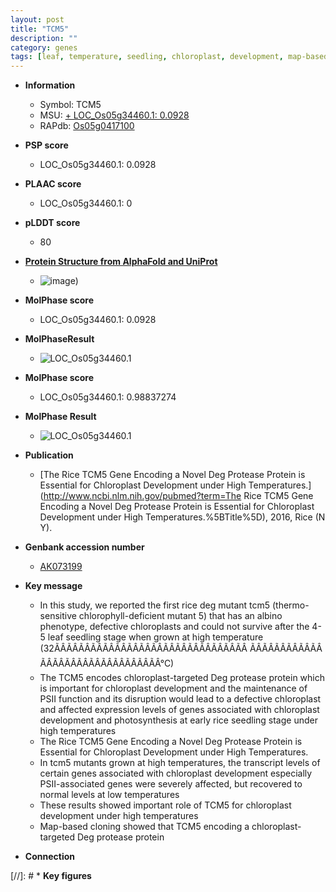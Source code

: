```yaml
---
layout: post
title: "TCM5"
description: ""
category: genes
tags: [leaf, temperature, seedling, chloroplast, development, map-based cloning, photosynthesis, chloroplast development]
---
```


* **Information**  
    + Symbol: TCM5  
    + MSU: [    + LOC_Os05g34460.1: 0.0928 ](http://rice.plantbiology.msu.edu/cgi-bin/ORF_infopage.cgi?orf=LOC_Os05g34460)  
    + RAPdb: [Os05g0417100](http://rapdb.dna.affrc.go.jp/viewer/gbrowse_details/irgsp1?name=Os05g0417100)  

* **PSP score**  
    + LOC_Os05g34460.1: 0.0928 

* **PLAAC score**  
    + LOC_Os05g34460.1: 0 

* **pLDDT score**
    + 80

* **[Protein Structure from AlphaFold and UniProt](https://www.uniprot.org/uniprotkb/Q6AT72/entry#structure)**
    + ![image](https://ricepsp.github.io/images/Q6/AF-Q6AT72-F1.png))

* **MolPhase score**
    + LOC_Os05g34460.1: 0.0928

* **MolPhaseResult**
    + ![LOC_Os05g34460.1](https://ricepsp.github.io/pictures/LOC_Os05g/LOC_Os05g34460.1.png)

* **MolPhase score**
    + LOC_Os05g34460.1: 0.98837274

* **MolPhase Result**
    + ![LOC_Os05g34460.1](https://304243504.github.io/Pictures/LOC_Os05g/LOC_Os05g34460.1.png)

* **Publication**  
    + [The Rice TCM5 Gene Encoding a Novel Deg Protease Protein is Essential for Chloroplast Development under High Temperatures.](http://www.ncbi.nlm.nih.gov/pubmed?term=The Rice TCM5 Gene Encoding a Novel Deg Protease Protein is Essential for Chloroplast Development under High Temperatures.%5BTitle%5D), 2016, Rice (N Y).

* **Genbank accession number**  
    + [AK073199](http://www.ncbi.nlm.nih.gov/nuccore/AK073199)

* **Key message**  
    + In this study, we reported the first rice deg mutant tcm5 (thermo-sensitive chlorophyll-deficient mutant 5) that has an albino phenotype, defective chloroplasts and could not survive after the 4-5 leaf seedling stage when grown at high temperature (32ÃÂÃÂÃÂÃÂÃÂÃÂÃÂÃÂÃÂÃÂÃÂÃÂÃÂÃÂÃÂÃÂ ÃÂÃÂÃÂÃÂÃÂÃÂÃÂÃÂÃÂÃÂÃÂÃÂÃÂÃÂÃÂÃÂ°C)
    + The TCM5 encodes chloroplast-targeted Deg protease protein which is important for chloroplast development and the maintenance of PSII function and its disruption would lead to a defective chloroplast and affected expression levels of genes associated with chloroplast development and photosynthesis at early rice seedling stage under high temperatures
    + The Rice TCM5 Gene Encoding a Novel Deg Protease Protein is Essential for Chloroplast Development under High Temperatures.
    + In tcm5 mutants grown at high temperatures, the transcript levels of certain genes associated with chloroplast development especially PSII-associated genes were severely affected, but recovered to normal levels at low temperatures
    + These results showed important role of TCM5 for chloroplast development under high temperatures
    + Map-based cloning showed that TCM5 encoding a chloroplast-targeted Deg protease protein

* **Connection**  

[//]: # * **Key figures**  


